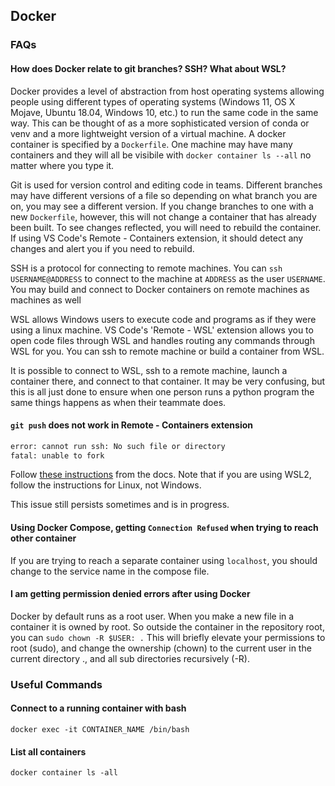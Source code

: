 ## Docker



### FAQs


#### How does Docker relate to git branches? SSH? What about WSL?

Docker provides a level of abstraction from host operating systems allowing people using different types of operating systems (Windows 11, OS X Mojave, Ubuntu 18.04, Windows 10, etc.) to run the same code in the same way. This can be thought of as a more sophisticated version of conda or venv and a more lightweight version of a virtual machine. A docker container is specified by a `Dockerfile`. One machine may have many containers and they will all be visibile with `docker container ls --all` no matter where you type it. 

Git is used for version control and editing code in teams. Different branches may have different versions of a file so depending on what branch you are on, you may see a different version. If you change branches to one with a new `Dockerfile`, however, this will not change a container that has already been built. To see changes reflected, you will need to rebuild the container. If using VS Code's Remote - Containers extension, it should detect any changes and alert you if you need to rebuild. 

SSH is a protocol for connecting to remote machines. You can `ssh USERNAME@ADDRESS` to connect to the machine at `ADDRESS` as the user `USERNAME`. You may build and connect to Docker containers on remote machines as machines as well

WSL allows Windows users to execute code and programs as if they were using a linux machine. VS Code's 'Remote - WSL' extension allows you to open code files through WSL and handles routing any commands through WSL for you. You can ssh to remote machine or build a container from WSL.

It is possible to connect to WSL, ssh to a remote machine, launch a container there, and connect to that container. It may be very confusing, but this is all just done to ensure when one person runs a python program the same things happens as when their teammate does. 


#### `git push` does not work in Remote - Containers extension

```bash
error: cannot run ssh: No such file or directory
fatal: unable to fork
```
Follow [these instructions](https://code.visualstudio.com/docs/remote/containers#_sharing-git-credentials-with-your-container) from the docs. Note that if you are using WSL2, follow the instructions for Linux, not Windows.

This issue still persists sometimes and is in progress. 

#### Using Docker Compose, getting `Connection Refused` when trying to reach other container

If you are trying to reach a separate container using `localhost`, you should change to the service name in the compose file.


#### I am getting permission denied errors after using Docker


Docker by default runs as a root user. When you make a new file in a container it is owned by root. So outside the container in the repository root, you can `sudo chown -R $USER: .` This will briefly elevate your permissions to root (sudo), and change the ownership (chown) to the current user in the current directory ., and all sub directories recursively (-R).



### Useful Commands

#### Connect to a running container with bash

`docker exec -it CONTAINER_NAME /bin/bash`

#### List all containers

`docker container ls -all`

